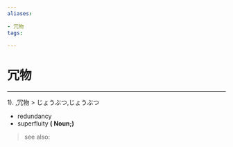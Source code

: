```yaml
---
aliases:
    
- 冗物
tags:
    
---
```


# 冗物
---
1).
,冗物 > じょうぶつ,じょうぶつ

- redundancy
- superfluity
**( Noun;)**
> see also: 
            